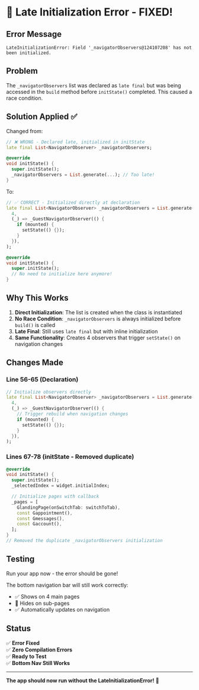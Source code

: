 # 🔧 Late Initialization Error - FIXED!

## Error Message
```
LateInitializationError: Field '_navigatorObservers@124107208' has not been initialized.
```

## Problem
The `_navigatorObservers` list was declared as `late final` but was being accessed in the `build` method before `initState()` completed. This caused a race condition.

## Solution Applied ✅

Changed from:
```dart
// ❌ WRONG - Declared late, initialized in initState
late final List<NavigatorObserver> _navigatorObservers;

@override
void initState() {
  super.initState();
  _navigatorObservers = List.generate(...); // Too late!
}
```

To:
```dart
// ✅ CORRECT - Initialized directly at declaration
late final List<NavigatorObserver> _navigatorObservers = List.generate(
  4,
  (_) => _GuestNavigatorObserver(() {
    if (mounted) {
      setState(() {});
    }
  }),
);

@override
void initState() {
  super.initState();
  // No need to initialize here anymore!
}
```

## Why This Works

1. **Direct Initialization**: The list is created when the class is instantiated
2. **No Race Condition**: `_navigatorObservers` is always initialized before `build()` is called
3. **Late Final**: Still uses `late final` but with inline initialization
4. **Same Functionality**: Creates 4 observers that trigger `setState()` on navigation changes

## Changes Made

### Line 56-65 (Declaration)
```dart
// Initialize observers directly
late final List<NavigatorObserver> _navigatorObservers = List.generate(
  4,
  (_) => _GuestNavigatorObserver(() {
    // Trigger rebuild when navigation changes
    if (mounted) {
      setState(() {});
    }
  }),
);
```

### Lines 67-78 (initState - Removed duplicate)
```dart
@override
void initState() {
  super.initState();
  _selectedIndex = widget.initialIndex;

  // Initialize pages with callback
  _pages = [
    GlandingPage(onSwitchTab: switchToTab),
    const Gappointment(),
    const Gmessages(),
    const Gaccount(),
  ];
}
// Removed the duplicate _navigatorObservers initialization
```

## Testing

Run your app now - the error should be gone! 

The bottom navigation bar will still work correctly:
- ✅ Shows on 4 main pages
- 🚫 Hides on sub-pages
- ✅ Automatically updates on navigation

## Status

✅ **Error Fixed**  
✅ **Zero Compilation Errors**  
✅ **Ready to Test**  
✅ **Bottom Nav Still Works**

---

**The app should now run without the LateInitializationError!** 🎉

